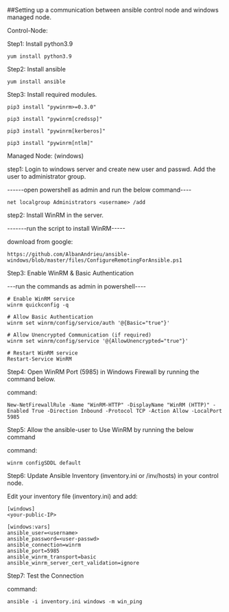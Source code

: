 ##Setting up a communication between ansible control node and windows managed node.

Control-Node:

Step1: Install python3.9

    yum install python3.9

Step2: Install ansible

    yum install ansible

Step3: Install required modules.

    pip3 install "pywinrm>=0.3.0"

    pip3 install "pywinrm[credssp]"

    pip3 install "pywinrm[kerberos]"
    
    pip3 install "pywinrm[ntlm]"

Managed Node: (windows)

step1: Login to windows server and create new user and passwd. Add the user to administrator group.

------open powershell as admin and run the below command----

    net localgroup Administrators <username> /add

step2: Install WinRM in the server.

-------run the script to install WinRM-----

download from google: 

    https://github.com/AlbanAndrieu/ansible-windows/blob/master/files/ConfigureRemotingForAnsible.ps1

Step3: Enable WinRM & Basic Authentication

---run the commands as admin in powershell----

    # Enable WinRM service
    winrm quickconfig -q

    # Allow Basic Authentication
    winrm set winrm/config/service/auth '@{Basic="true"}'

    # Allow Unencrypted Communication (if required)
    winrm set winrm/config/service '@{AllowUnencrypted="true"}'

    # Restart WinRM service
    Restart-Service WinRM

Step4: Open WinRM Port (5985) in Windows Firewall by running the command below.

command: 

    New-NetFirewallRule -Name "WinRM-HTTP" -DisplayName "WinRM (HTTP)" -Enabled True -Direction Inbound -Protocol TCP -Action Allow -LocalPort 5985

Step5: Allow the ansible-user to Use WinRM by running the below command

command: 
    
    winrm configSDDL default

Step6: Update Ansible Inventory (inventory.ini or /inv/hosts) in your control node.

Edit your inventory file (inventory.ini) and add:

    [windows]
    <your-public-IP>

    [windows:vars]
    ansible_user=<username>
    ansible_password=<user-passwd>
    ansible_connection=winrm
    ansible_port=5985
    ansible_winrm_transport=basic
    ansible_winrm_server_cert_validation=ignore

Step7: Test the Connection

command: 
    
    ansible -i inventory.ini windows -m win_ping


